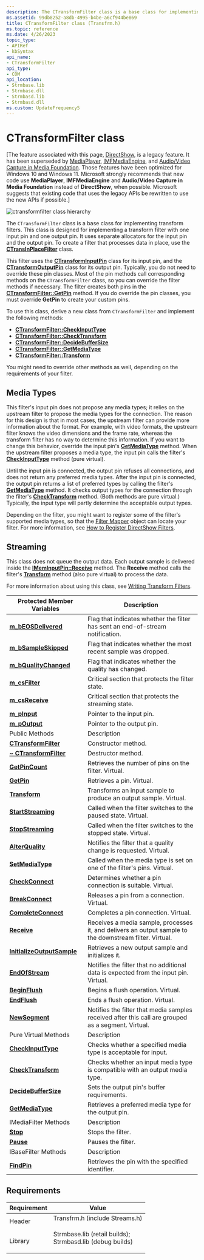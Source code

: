 ```yaml
---
description: The CTransformFilter class is a base class for implementing transform filters.
ms.assetid: 99db8252-a8db-4995-b4be-a6cf944be869
title: CTransformFilter class (Transfrm.h)
ms.topic: reference
ms.date: 4/26/2023
topic_type: 
- APIRef
- kbSyntax
api_name: 
- CTransformFilter
api_type: 
- COM
api_location: 
- Strmbase.lib
- Strmbase.dll
- Strmbasd.lib
- Strmbasd.dll
ms.custom: UpdateFrequency5
---
```


# CTransformFilter class

\[The feature associated with this page, [DirectShow](/windows/win32/directshow/directshow), is a legacy feature. It has been superseded by [MediaPlayer](/uwp/api/Windows.Media.Playback.MediaPlayer), [IMFMediaEngine](/windows/win32/api/mfmediaengine/nn-mfmediaengine-imfmediaengine), and [Audio/Video Capture in Media Foundation](windows/win32/medfound/audio-video-capture-in-media-foundation). Those features have been optimized for Windows 10 and Windows 11. Microsoft strongly recommends that new code use **MediaPlayer**, **IMFMediaEngine** and **Audio/Video Capture in Media Foundation** instead of **DirectShow**, when possible. Microsoft suggests that existing code that uses the legacy APIs be rewritten to use the new APIs if possible.\]

![ctransformfilter class hierarchy](images/tfrm03.png)

The `CTransformFilter` class is a base class for implementing transform filters. This class is designed for implementing a transform filter with one input pin and one output pin. It uses separate allocators for the input pin and the output pin. To create a filter that processes data in place, use the [**CTransInPlaceFilter**](ctransinplacefilter.md) class.

This filter uses the [**CTransformInputPin**](ctransforminputpin.md) class for its input pin, and the [**CTransformOutputPin**](ctransformoutputpin.md) class for its output pin. Typically, you do not need to override these pin classes. Most of the pin methods call corresponding methods on the `CTransformFilter` class, so you can override the filter methods if necessary. The filter creates both pins in the [**CTransformFilter::GetPin**](ctransformfilter-getpin.md) method. If you do override the pin classes, you must override **GetPin** to create your custom pins.

To use this class, derive a new class from `CTransformFilter` and implement the following methods:

-   [**CTransformFilter::CheckInputType**](ctransformfilter-checkinputtype.md)
-   [**CTransformFilter::CheckTransform**](ctransformfilter-checktransform.md)
-   [**CTransformFilter::DecideBufferSize**](ctransformfilter-decidebuffersize.md)
-   [**CTransformFilter::GetMediaType**](ctransformfilter-getmediatype.md)
-   [**CTransformFilter::Transform**](ctransformfilter-transform.md)

You might need to override other methods as well, depending on the requirements of your filter.

## Media Types

This filter's input pin does not propose any media types; it relies on the upstream filter to propose the media types for the connection. The reason for this design is that in most cases, the upstream filter can provide more information about the format. For example, with video formats, the upstream filter knows the video dimensions and the frame rate, whereas the transform filter has no way to determine this information. If you want to change this behavior, override the input pin's [**GetMediaType**](ctransformfilter-getmediatype.md) method. When the upstream filter proposes a media type, the input pin calls the filter's [**CheckInputType**](ctransformfilter-checkinputtype.md) method (pure virtual).

Until the input pin is connected, the output pin refuses all connections, and does not return any preferred media types. After the input pin is connected, the output pin returns a list of preferred types by calling the filter's [**GetMediaType**](ctransformfilter-getmediatype.md) method. It checks output types for the connection through the filter's [**CheckTransform**](ctransformfilter-checktransform.md) method. (Both methods are pure virtual.) Typically, the input type will partly determine the acceptable output types.

Depending on the filter, you might want to register some of the filter's supported media types, so that the [Filter Mapper](filter-mapper.md) object can locate your filter. For more information, see [How to Register DirectShow Filters](how-to-register-directshow-filters.md).

## Streaming

This class does not queue the output data. Each output sample is delivered inside the [**IMemInputPin::Receive**](/windows/desktop/api/Strmif/nf-strmif-imeminputpin-receive) method. The **Receive** method calls the filter's [**Transform**](ctransformfilter-transform.md) method (also pure virtual) to process the data.

For more information about using this class, see [Writing Transform Filters](writing-transform-filters.md).



| Protected Member Variables                                                | Description                                                                                             |
|---------------------------------------------------------------------------|---------------------------------------------------------------------------------------------------------|
| [**m\_bEOSDelivered**](ctransformfilter-m-beosdelivered.md)              | Flag that indicates whether the filter has sent an end-of-stream notification.                          |
| [**m\_bSampleSkipped**](ctransformfilter-m-bsampleskipped.md)            | Flag that indicates whether the most recent sample was dropped.                                         |
| [**m\_bQualityChanged**](ctransformfilter-m-bqualitychanged.md)          | Flag that indicates whether the quality has changed.                                                    |
| [**m\_csFilter**](ctransformfilter-m-csfilter.md)                        | Critical section that protects the filter state.                                                        |
| [**m\_csReceive**](ctransformfilter-m-csreceive.md)                      | Critical section that protects the streaming state.                                                     |
| [**m\_pInput**](ctransformfilter-m-pinput.md)                            | Pointer to the input pin.                                                                               |
| [**m\_pOutput**](ctransformfilter-m-poutput.md)                          | Pointer to the output pin.                                                                              |
| Public Methods                                                            | Description                                                                                             |
| [**CTransformFilter**](ctransformfilter-ctransformfilter.md)             | Constructor method.                                                                                     |
| [**~ CTransformFilter**](ctransformfilter--ctransformfilter.md)          | Destructor method.                                                                                      |
| [**GetPinCount**](ctransformfilter-getpincount.md)                       | Retrieves the number of pins on the filter. Virtual.                                                    |
| [**GetPin**](ctransformfilter-getpin.md)                                 | Retrieves a pin. Virtual.                                                                               |
| [**Transform**](ctransformfilter-transform.md)                           | Transforms an input sample to produce an output sample. Virtual.                                        |
| [**StartStreaming**](ctransformfilter-startstreaming.md)                 | Called when the filter switches to the paused state. Virtual.                                           |
| [**StopStreaming**](ctransformfilter-stopstreaming.md)                   | Called when the filter switches to the stopped state. Virtual.                                          |
| [**AlterQuality**](ctransformfilter-alterquality.md)                     | Notifies the filter that a quality change is requested. Virtual.                                        |
| [**SetMediaType**](ctransformfilter-setmediatype.md)                     | Called when the media type is set on one of the filter's pins. Virtual.                                 |
| [**CheckConnect**](ctransformfilter-checkconnect.md)                     | Determines whether a pin connection is suitable. Virtual.                                               |
| [**BreakConnect**](ctransformfilter-breakconnect.md)                     | Releases a pin from a connection. Virtual.                                                              |
| [**CompleteConnect**](ctransformfilter-completeconnect.md)               | Completes a pin connection. Virtual.                                                                    |
| [**Receive**](ctransformfilter-receive.md)                               | Receives a media sample, processes it, and delivers an output sample to the downstream filter. Virtual. |
| [**InitializeOutputSample**](ctransformfilter-initializeoutputsample.md) | Retrieves a new output sample and initializes it.                                                       |
| [**EndOfStream**](ctransformfilter-endofstream.md)                       | Notifies the filter that no additional data is expected from the input pin. Virtual.                    |
| [**BeginFlush**](ctransformfilter-beginflush.md)                         | Begins a flush operation. Virtual.                                                                      |
| [**EndFlush**](ctransformfilter-endflush.md)                             | Ends a flush operation. Virtual.                                                                        |
| [**NewSegment**](ctransformfilter-newsegment.md)                         | Notifies the filter that media samples received after this call are grouped as a segment. Virtual.      |
| Pure Virtual Methods                                                      | Description                                                                                             |
| [**CheckInputType**](ctransformfilter-checkinputtype.md)                 | Checks whether a specified media type is acceptable for input.                                          |
| [**CheckTransform**](ctransformfilter-checktransform.md)                 | Checks whether an input media type is compatible with an output media type.                             |
| [**DecideBufferSize**](ctransformfilter-decidebuffersize.md)             | Sets the output pin's buffer requirements.                                                              |
| [**GetMediaType**](ctransformfilter-getmediatype.md)                     | Retrieves a preferred media type for the output pin.                                                    |
| IMediaFilter Methods                                                      | Description                                                                                             |
| [**Stop**](ctransformfilter-stop.md)                                     | Stops the filter.                                                                                       |
| [**Pause**](ctransformfilter-pause.md)                                   | Pauses the filter.                                                                                      |
| IBaseFilter Methods                                                       | Description                                                                                             |
| [**FindPin**](ctransformfilter-findpin.md)                               | Retrieves the pin with the specified identifier.                                                        |



 

## Requirements



| Requirement | Value |
|--------------------|--------------------------------------------------------------------------------------------------------------------------------------------------------------------------------------------|
| Header<br/>  | <dl> <dt>Transfrm.h (include Streams.h)</dt> </dl>                                                                                  |
| Library<br/> | <dl> <dt>Strmbase.lib (retail builds); </dt> <dt>Strmbasd.lib (debug builds)</dt> </dl> |



 

 





